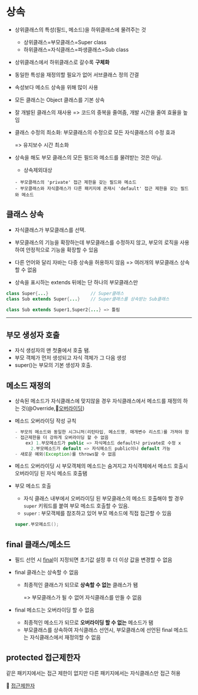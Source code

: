# 상속

- 상위클래스의 특성(필드, 메소드)을 하위클래스에 물려주는 것
  - 상위클래스=부모클래스=Super class
  - 하위클래스=자식클래스=파생클래스=Sub class
  
- 상위클래스에서 하위클래스로 갈수록 **구체화**

- 동일한 특성을 재정의할 필요가 없어 서브클래스 정의 간결

- 속성보다 메소드 상속을 위해 많이 사용

- 모든 클래스는 Object 클래스를 기본 상속

- 잘 개발된 클래스의 재사용 => 코드의 중복을 줄여줌, 개발 시간을 줄여 효율을 높임

- 클래스 수정의 최소화: 부모클래스의 수정으로 모든 자식클래스의 수정 효과

  => 유지보수 시간 최소화

- 상속을 해도 부모 클래스의 모든 필드와 메소드를 물려받는 것은 아님.

  - 상속제외대상

  ```
  - 부모클래스의 'private' 접근 제한을 갖는 필드와 메소드
  - 부모클래스와 자식클래스가 다른 패키지에 존재시 'default' 접근 제한을 갖는 필드와 메소드
  ```

## 클래스 상속

- 자식클래스가 부모클래스를 선택.

- 부모클래스의 기능을 확장하는데 부모클래스를 수정하지 않고, 부모의 로직을 사용하여 안정적으로 기능을 확장할 수 있음
- 다른 언어와 달리 자바는 다중 상속을 허용하지 않음 => 여러개의 부모클래스 상속할 수 없음
- 상속을 표시하는 extends 뒤에는 단 하나의 부모클래스만

```java
class Super{...}				// Super클래스
class Sub extends Super{...}	// Super클래스를 상속받는 Sub클래스

class Sub extends Super1,Super2{...} => 틀림
```


---


## 부모 생성자 호출

- 자식 생성자의 맨 첫줄에서 호출 됌.
- 부모 객체가 먼저 생성되고 자식 객체가 그 다음 생성
- super()는 부모의 기본 생성자 호출.

## 메소드 재정의

- 상속된 메소드가 자식클래스에 맞지않을 경우 자식클래스에서 메소드를 재정의 하는 것(@Override,📝[오버라이딩](https://github.com/ara0114/TIL/blob/9d232bfcf545bf383d93211a601b7cc7831b3098/JAVA/%EC%98%A4%EB%B2%84%EB%A1%9C%EB%94%A9%EC%98%A4%EB%B2%84%EB%9D%BC%EC%9D%B4%EB%94%A9.md))

- 메소드 오버라이딩 작성 규칙

  ```java
  - 부모의 메소드와 동일한 시그니처(리턴타입, 메소드명, 매개변수 리스트)를 가져야 함
  - 접근제한을 더 강하게 오버라이딩 할 수 없음
      ex) 1.부모메소드가 public => 자식메소드 default나 private로 수정 x
      	2.부모메소드가 default => 자식메소드 public이나 default 가능
  - 새로운 예외(Exception)를 throws할 수 없음
  ```

- 메소드 오버라이딩 시 부모객체의 메소드는 숨겨지고 자식객체에서 메소드 호출시 오버라이딩 된 자식 메소드 호출됌

- 부모 메소드 호출

  - 자식 클래스 내부에서 오버라이딩 된 부모클래스의 메소드 호출해야 할 경우  `super` 키워드를 붙여 부모 메소드 호출할 수 있음.
  - `super` : 부모객체를 참조하고 있어 부모 메소드에 직접 접근할 수 있음

  ```java
  super.부모메소드();
  ```

## final 클래스/메소드

- 필드 선언 시 [final](https://github.com/ara0114/TIL/blob/9d232bfcf545bf383d93211a601b7cc7831b3098/JAVA/Abstract,final,Wrapper.md)이 지정되면 초기값 설정 후 더 이상 값을 변경할 수 없음

- final 클래스는 상속할 수 없음

  - 최종적인 클래스가 되므로 **상속할 수 없는** 클래스가 됌

    => 부모클래스가 될 수 없어 자식클래스를 만들 수 없음

- final 메소드는 오버라이딩 할 수 없음
  - 최종적인 메소드가 되므로 **오버라이딩 할 수 없는** 메소드가 됌
  - 부모클래스를 상속하여 자식클래스 선언시, 부모클래스에 선언된 final 메소드는 자식클래스에서 재정의할 수 없음

## protected 접근제한자

같은 패키지에서는 접근 제한이 없지만 다른 패키지에서는 자식클래스만 접근 허용

📝 [접근제한자](https://github.com/ara0114/TIL/blob/9d232bfcf545bf383d93211a601b7cc7831b3098/JAVA/AccessModifier,GetterSetter.md)

